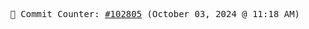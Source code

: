 <p align="center">
    <samp>
        📮 Commit Counter: <a href="https://github.com/Javascript-void0/Javascript-void0/commits/main">#102805</a> (October 03, 2024 @ 11:18 AM)
    </samp>
</p>